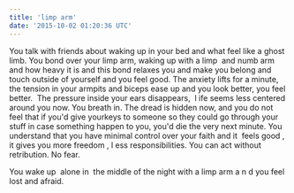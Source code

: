 ```yaml
---
title: 'limp arm'
date: '2015-10-02 01:20:36 UTC'
---
```


You talk with friends about waking up in your bed and what feel like
a ghost limb. You bond over your limp arm, waking up with a limp
​ and numb​
arm and how heavy it is and this bond relaxes you and make you belong and
touch outside of yourself and you feel good. The anxiety lifts for a
minute, the tension in your armpits and biceps ease up and you look better,
you feel better.
​ The pressure inside your ears disappears,​
​ l
ife seems less centered around you now. You breath in. The dread is hidden
now, and you do not feel
​that
 if you'd give your
​keys
 to someone so they could go through your stuff
​in case
 something happen to you, you'd die the very next minute. You understand
that you have minimal control over your faith and it
​ feels​
good
​, it gives you more freedom​
​, l
ess responsibilities. You can act without retribution. No fear.

You wake up
​ alone​
in
​ the middle of​
the night with a limp arm a
​n​
d you feel lost and afraid.
